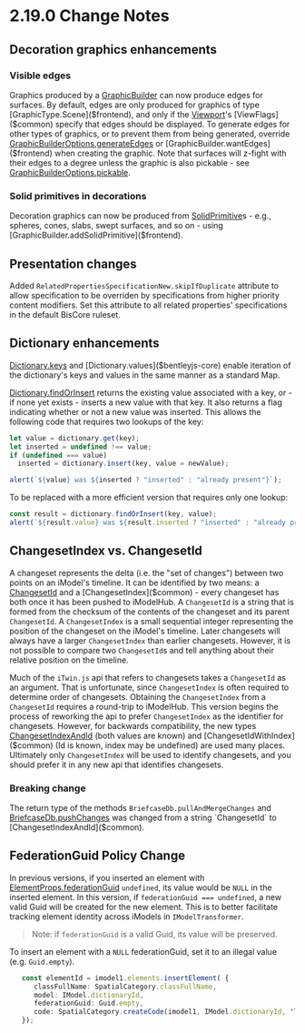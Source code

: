 # 2.19.0 Change Notes

## Decoration graphics enhancements

### Visible edges

Graphics produced by a [GraphicBuilder]($frontend) can now produce edges for surfaces. By default, edges are only produced for graphics of type [GraphicType.Scene]($frontend), and only if the [Viewport]($frontend)'s [ViewFlags]($common) specify that edges should be displayed. To generate edges for other types of graphics, or to prevent them from being generated, override [GraphicBuilderOptions.generateEdges]($frontend) or [GraphicBuilder.wantEdges]($frontend) when creating the graphic. Note that surfaces will z-fight with their edges to a degree unless the graphic is also pickable - see [GraphicBuilderOptions.pickable]($frontend).

### Solid primitives in decorations

Decoration graphics can now be produced from [SolidPrimitive]($geometry-core)s - e.g., spheres, cones, slabs, swept surfaces, and so on - using [GraphicBuilder.addSolidPrimitive]($frontend).

## Presentation changes

Added `RelatedPropertiesSpecificationNew.skipIfDuplicate` attribute to allow specification to be overriden by specifications from higher priority content modifiers. Set this attribute to all related properties' specifications in the default BisCore ruleset.

## Dictionary enhancements

[Dictionary.keys]($bentleyjs-core) and [Dictionary.values]($bentleyjs-core) enable iteration of the dictionary's keys and values in the same manner as a standard Map.

[Dictionary.findOrInsert]($bentleyjs-core) returns the existing value associated with a key, or - if none yet exists - inserts a new value with that key. It also returns a flag indicating whether or not a new value was inserted. This allows the following code that requires two lookups of the key:

```ts
let value = dictionary.get(key);
let inserted = undefined !== value;
if (undefined === value)
  inserted = dictionary.insert(key, value = newValue);

alert(`${value} was ${inserted ? "inserted" : "already present"}`);
```

To be replaced with a more efficient version that requires only one lookup:

```ts
const result = dictionary.findOrInsert(key, value);
alert(`${result.value} was ${result.inserted ? "inserted" : "already present"}`);
```

## ChangesetIndex vs. ChangesetId

A changeset represents the delta (i.e. the "set of changes") between two points on an iModel's timeline. It can be identified by two means: a [ChangesetId]($common) and a [ChangesetIndex]($common) - every changeset has both once it has been pushed to iModelHub. A `ChangesetId` is a string that is formed from the checksum of the contents of the changeset and its parent `ChangesetId`. A `ChangesetIndex` is a small sequential integer representing the position of the changeset on the iModel's timeline. Later changesets will always have a larger `ChangesetIndex` than earlier changesets. However, it is not possible to compare two `ChangesetId`s and tell anything about their relative position on the timeline.

Much of the `iTwin.js` api that refers to changesets takes a `ChangesetId` as an argument. That is unfortunate, since `ChangesetIndex` is often required to determine order of changesets. Obtaining the `ChangesetIndex` from a `ChangesetId` requires a round-trip to iModelHub. This version begins the process of reworking the api to prefer `ChangesetIndex` as the identifier for changesets. However, for backwards compatibility, the new types [ChangesetIndexAndId]($common) (both values are known) and [ChangesetIdWithIndex]($common) (Id is known, index may be undefined) are used many places. Ultimately only `ChangesetIndex` will be used to identify changesets, and you should prefer it in any new api that identifies changesets.

### Breaking change

 The return type of the methods `BriefcaseDb.pullAndMergeChanges` and [BriefcaseDb.pushChanges]($backend) was changed from a string `ChangesetId` to [ChangesetIndexAndId]($common).

## FederationGuid Policy Change

In previous versions, if you inserted an element with [ElementProps.federationGuid]($common) `undefined`, its value would be `NULL` in the inserted element. In this version, if `federationGuid === undefined`, a new valid Guid will be created for the new element. This is to better facilitate tracking element identity across iModels in `IModelTransformer`.

> Note: if `federationGuid` is a valid Guid, its value will be preserved.

To insert an element with a `NULL` federationGuid, set it to an illegal value (e.g. `Guid.empty`).

```ts
   const elementId = imodel1.elements.insertElement( {
      classFullName: SpatialCategory.classFullName,
      model: IModel.dictionaryId,
      federationGuid: Guid.empty,
      code: SpatialCategory.createCode(imodel1, IModel.dictionaryId, "TestCategory")
   });
```
